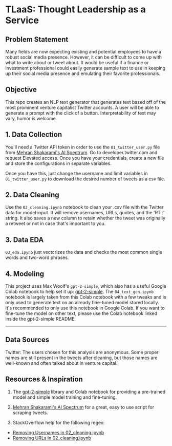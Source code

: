 # TLaaS: Thought Leadership as a Service

## Problem Statement

Many fields are now expecting existing and potential employees to have a robust social media presence. However, it can be difficult to come up with what to write about or tweet about. It would be useful if a finance or investment professional could easily generate sample text to use in keeping up their social media presence and emulating their favorite professionals. 


## Objective

This repo creates an NLP text generator that generates text based off of the most prominent venture capitalist Twitter accounts. A user will be able to generate a prompt with the click of a button. Interpretability of text may vary, humor is welcome.  


## 1. Data Collection

You'll need a Twitter API token in order to use the `01_twitter_user.py` file from [Mehran Shakarami's AI Spectrum](https://github.com/mehranshakarami/AI_Spectrum). Go to developer.twitter.com and request Elevated access. Once you have your credentials, create a new file and store the configurations in separate variables. 

Once you have this, just change the username and limit variables in `01_twitter_user.py` to download the desired number of tweets as a csv file. 


## 2. Data Cleaning

Use the `02_cleaning.ipynb` notebook to clean your .csv file with the Twitter data for model input. It will remove usernames, URLs, quotes, and the 'RT :' string. It also saves a new column to retain whether the tweet was originally a retweet or not in case that's important to you. 

## 3. Data EDA

`03_eda.ipynb` just vectorizes the data and checks the most common single words and two-word phrases. 


## 4. Modeling

This project uses Max Woolf's `gpt-2-simple`, which also has a useful Google Colab notebook to help set it up: [gpt-2-simple](https://github.com/minimaxir/gpt-2-simple). The `04_text_gen.ipynb` notebook is largely taken from this Colab notebook with a few tweaks and is only used to generate text on an already fine-tuned model stored locally. It's recommended to only use this notebook in Google Colab. If you want to fine-tune the model on other text, please use the Colab notebook linked inside the gpt-2-simple README. 

-------

## Data Sources

Twitter: The users chosen for this analysis are anonymous. Some proper names are still present in the tweets after cleaning, but those names are well-known and often talked about in venture capital. 


## Resources & Inspiration

1. The [gpt-2-simple](https://github.com/minimaxir/gpt-2-simple) library and Colab notebook for providing a pre-trained model and simple model training and fine-tuning. 

2. [Mehran Shakarami's AI Spectrum](https://github.com/mehranshakarami/AI_Spectrum) for a great, easy to use script for scraping tweets. 

3. StackOverflow help for the following regex: 

- [Removing Usernames in 02_cleaning.ipynb](https://stackoverflow.com/questions/50830214/remove-usernames-from-twitter-data-using-python)
- [Removing URLs in 02_cleaning.ipynb](https://stackoverflow.com/questions/11331982/how-to-remove-any-url-within-a-string-in-python)
